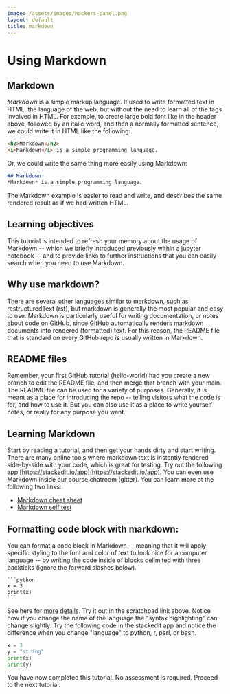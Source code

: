 ```yaml
---
image: /assets/images/hackers-panel.png
layout: default
title: markdown
---
```


# Using Markdown

## Markdown
*Markdown* is a simple markup language. It used to write formatted text in HTML, the language of the web, 
but without the need to learn all of the tags involved in HTML. For example, to create large bold font 
like in the header above, followed by an italic word, and then a normally formatted sentence, we could 
write it in HTML like the following:

```html
<h2>Markdown</h2>
<i>Markdown</i> is a simple programming language.
```
Or, we could write the same thing more easily using Markdown:

```markdown
## Markdown 
*Markdown* is a simple programming language.
```
The Markdown example is easier to read and write, and describes the 
same rendered result as if we had written HTML. 


## Learning objectives
This tutorial is intended to refresh your memory about the usage
of Markdown --  which we briefly introduced previously within a jupyter notebook -- 
and to provide links to further instructions that you can easily search when you
need to use Markdown. 


## Why use markdown?
There are several other languages similar to markdown, such 
as restructuredText (rst), but markdown is generally the most popular and easy
to use. Markdown is particularly useful for writing documentation, or notes about 
code on GitHub, since GitHub automatically renders markdown documents 
into rendered (formatted) text. For this reason, the README file that is 
standard on every GitHub repo is usually written in Markdown.


## README files
Remember, your first GitHub tutorial (hello-world) had you create a new
branch to edit the README file, and then merge that branch with your main.
The README file can be used for a variety of purposes. Generally, it is 
meant as a place for introducing the repo -- telling visitors what the code
is for, and how to use it. But you can also use it as a place to write 
yourself notes, or really for any purpose you want. 


## Learning Markdown
Start by reading a tutorial, and then get your hands dirty and start writing. There are many online tools where markdown text is instantly rendered side-by-side with your code, which is great for testing. Try out the following app [https://stackedit.io/app](https://stackedit.io/app).
You can even use Markdown inside our course chatroom (gitter). You can learn more at the following two links:

- [Markdown cheat sheet](https://help.github.com/articles/basic-writing-and-formatting-syntax/)
- [Markdown self test](https://www.markdowntutorial.com/lesson/1/)


## Formatting code block with markdown:
You can format a code block in Markdown -- meaning that
it will apply specific styling to the font and color of text to look nice for a computer
language -- by writing the code inside of blocks delimited with three backticks (ignore the
forward slashes below).

````
```python
x = 3
print(x)
```
````

See here for [more details](https://help.github.com/articles/creating-and-highlighting-code-blocks/). 
Try it out in the scratchpad link above. Notice how if you change the name of the language the
"syntax highlighting" can change slightly. Try the following code in the stackedit app and notice
the difference when you change "language" to python, r, perl, or bash.

```python
x = 3
y = "string"
print(x)
print(y)
```

You have now completed this tutorial. No assessment is required. Proceed to the next tutorial.
